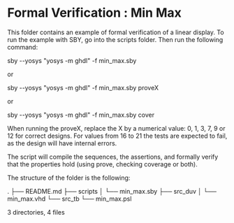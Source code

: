 Formal Verification : Min Max
=============================

This folder contains an example of formal verification of a linear display.
To run the example with SBY, go into the
scripts folder. Then run the following command:

sby --yosys "yosys -m ghdl" -f min_max.sby

or

sby --yosys "yosys -m ghdl" -f min_max.sby proveX

or

sby --yosys "yosys -m ghdl" -f min_max.sby cover

When running the proveX, replace the X by a numerical value: 0, 1, 3, 7, 9 or 12 for correct designs. For values from 16 to 21 the tests are expected to fail, as the design will have internal errors.


The script will compile the sequences, the assertions, and
formally verify that the properties hold (using prove, checking coverage or both).

The structure of the folder is the following:

.
├── README.md
├── scripts
│   └── min_max.sby
├── src_duv
│   └── min_max.vhd
└── src_tb
    └── min_max.psl

3 directories, 4 files
